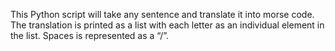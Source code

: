 This Python script will take any sentence and translate it into morse code. The translation is printed as a list with each letter as an individual element in the list. Spaces is represented as a “/”.
